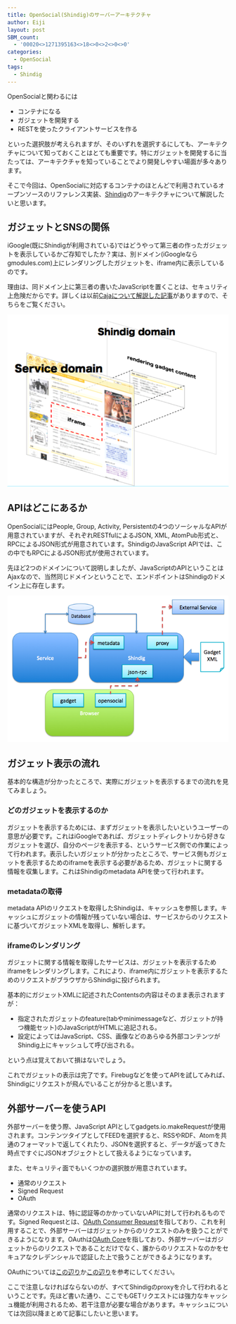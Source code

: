 ```yaml
---
title: OpenSocial(Shindig)のサーバーアーキテクチャ
author: Eiji
layout: post
SBM_count:
  - '00020<>1271395163<>18<>0<>2<>0<>0'
categories:
  - OpenSocial
tags:
  - Shindig
---
```

OpenSocialと関わるには

*   コンテナになる
*   ガジェットを開発する
*   RESTを使ったクライアントサービスを作る

といった選択肢が考えられますが、そのいずれを選択するにしても、アーキテクチャについて知っておくことはとても重要です。特にガジェットを開発するに当たっては、アーキテクチャを知っていることでより開発しやすい場面が多々あります。

そこで今回は、OpenSocialに対応するコンテナのほとんどで利用されているオープンソースのリファレンス実装、<a href="http://incubator.apache.org/shindig/" target="_blank">Shindig</a>のアーキテクチャについて解説したいと思います。

## ガジェットとSNSの関係

iGoogle(既にShindigが利用されている)ではどうやって第三者の作ったガジェットを表示しているかご存知でしたか？実は、別ドメイン(iGoogleならgmodules.com)上にレンダリングしたガジェットを、iframe内に表示しているのです。

理由は、同ドメイン上に第三者の書いたJavaScriptを置くことは、セキュリティ上危険だからです。詳しくは以前[Cajaについて解説した記事][1]がありますので、そちらをご覧ください。

![OpenSocial Gadget Rendering][2]

## APIはどこにあるか

OpenSocialにはPeople, Group, Activity, Persistentの4つのソーシャルなAPIが用意されていますが、それぞれRESTfulによるJSON, XML, AtomPub形式と、RPCによるJSON形式が用意されています。ShindigのJavaScript APIでは、この中でもRPCによるJSON形式が使用されています。

先ほど2つのドメインについて説明しましたが、JavaScriptのAPIということはAjaxなので、当然同じドメインということで、エンドポイントはShindigのドメイン上に存在します。

![OpenSocial Server Architecture][3]

## ガジェット表示の流れ

基本的な構造が分かったところで、実際にガジェットを表示するまでの流れを見てみましょう。

### どのガジェットを表示するのか

ガジェットを表示するためには、まずガジェットを表示したいというユーザーの意思が必要です。これはiGoogleであれば、ガジェットディレクトリから好きなガジェットを選び、自分のページを表示する、というサービス側での作業によって行われます。表示したいガジェットが分かったところで、サービス側もガジェットを表示するためのiframeを表示する必要があるため、ガジェットに関する情報を収集します。これはShindigのmetadata APIを使って行われます。

### metadataの取得

metadata APIのリクエストを取得したShindigは、キャッシュを参照します。キャッシュにガジェットの情報が残っていない場合は、サービスからのリクエストに基づいてガジェットXMLを取得し、解析します。

### iframeのレンダリング

ガジェットに関する情報を取得したサービスは、ガジェットを表示するためiframeをレンダリングします。これにより、iframe内にガジェットを表示するためのリクエストがブラウザからShindigに投げられます。

基本的にガジェットXMLに記述されたContentsの内容はそのまま表示されますが：

*   指定されたガジェットのfeature(tabやminimessageなど、ガジェットが持つ機能セット)のJavaScriptがHTMLに追記される。
*   設定によってはJavaScript、CSS、画像などのあらゆる外部コンテンツがShindig上にキャッシュして呼び出される。

という点は覚えておいて損はないでしょう。

これでガジェットの表示は完了です。Firebugなどを使ってAPIを試してみれば、Shindigにリクエストが飛んでいることが分かると思います。

## 外部サーバーを使うAPI

外部サーバーを使う際、JavaScript APIとしてgadgets.io.makeRequestが使用されます。コンテンツタイプとしてFEEDを選択すると、RSSやRDF、Atomを共通のフォーマットで返してくれたり、JSONを選択すると、データが返ってきた時点ですぐにJSONオブジェクトとして扱えるようになっています。

また、セキュリティ面でもいくつかの選択肢が用意されています。

*   通常のリクエスト
*   Signed Request
*   OAuth

通常のリクエストは、特に認証等のかかっていないAPIに対して行われるものです。Signed Requestとは、<a target="_blank" href="http://oauth.googlecode.com/svn/spec/ext/consumer_request/1.0/drafts/1/spec.htm">OAuth Consumer Request</a>を指しており、これを利用することで、外部サーバーはガジェットからのリクエストのみを扱うことができるようになります。OAuthは<a target="_blank" href="http://oauth.net/core/1.0/">OAuth Core</a>を指しており、外部サーバーはガジェットからのリクエストであることだけでなく、誰からのリクエストなのかをセキュアなクレデンシャルで認証した上で扱うことができるようになります。

OAuthについては[この辺り][4]か[この辺り][5]を参考にしてください。

ここで注意しなければならないのが、すべてShindigのproxyを介して行われるということです。先ほど書いた通り、ここでもGETリクエストには強力なキャッシュ機能が利用されるため、若干注意が必要な場合があります。キャッシュについては次回以降まとめて記事にしたいと思います。

 [1]: /2008/04/caja.html
 [2]: /images/2009/01/e38394e382afe38381e383a3-6.png
 [3]: /images/2009/01/e38394e382afe38381e383a3-7.png
 [4]: http://devlog.agektmr.com/archives/79
 [5]: http://devlog.agektmr.com/archives/174